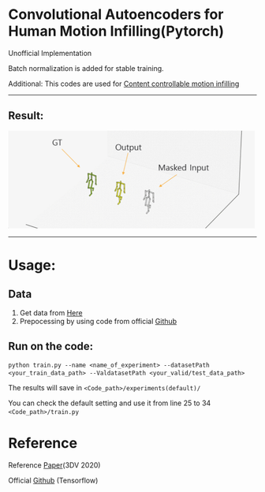 # Convolutional Autoencoders for Human Motion Infilling(Pytorch)

Unofficial Implementation

Batch normalization is added for stable training.

Additional: This codes are used for [Content controllable motion infilling](https://github.com/rlgnswk/Content-controllable-motion-infilling)

-----------------

## Result:
<p float="center">
  <img src="./fig/imple_result.gif" width="500" />

</p>


----------
# Usage:

## Data

1. Get data from [Here](https://theorangeduck.com/page/deep-learning-framework-character-motion-synthesis-and-editing)
2. Prepocessing by using code from official [Github](https://github.com/eth-ait/motion-infilling/tree/be814cfe971ec58d0e66c7644db3cdc89f71d092)


## Run on the code:

```
python train.py --name <name_of_experiment> --datasetPath <your_train_data_path> --ValdatasetPath <your_valid/test_data_path> 
```

The results will save in ```<Code_path>/experiments(default)/```

You can check the default setting and use it from line 25 to 34 ```<Code_path>/train.py```

# Reference
Reference [Paper](https://arxiv.org/abs/2010.11531)(3DV 2020)

Official [Github](https://github.com/eth-ait/motion-infilling/tree/be814cfe971ec58d0e66c7644db3cdc89f71d092) (Tensorflow)

